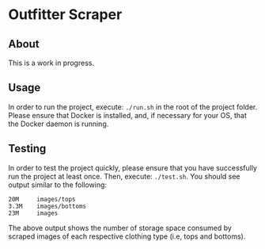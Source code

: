 # Outfitter Scraper

## About

This is a work in progress.

## Usage

In order to run the project, execute: `./run.sh` in the root of the project 
folder. Please ensure that Docker is installed, and, if necessary for your OS, 
that the Docker daemon is running.

## Testing

In order to test the project quickly, please ensure that you have successfully 
run the project at least once. Then, execute: `./test.sh`. You should see output
similar to the following:

```
20M     images/tops
3.3M    images/bottoms
23M     images
```

The above output shows the number of storage space consumed by scraped images 
of each respective clothing type (i.e, tops and bottoms).